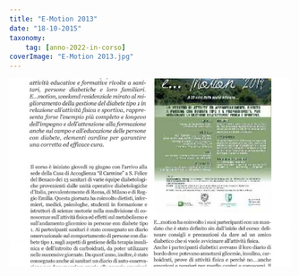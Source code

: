 ```yaml
---
title: "E-Motion 2013"
date: "18-10-2015"
taxonomy: 
    tag: [anno-2022-in-corso]
coverImage: "E-Motion 2013.jpg"
---
```


![E-Motion 2013](images/E-Motion%202014.jpg)

